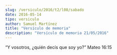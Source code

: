 ```yaml
---
slug: /versiculo/2016/t2/l08/sabado
date: 2016-05-14
tipo: versiculo
author: Samuel Martínez
title: "Versículo de memoria"
description: "Versículo de memoria 21/05/2016"
---
```


“Y vosotros, ¿quién decís que soy yo?” Mateo 16:15
